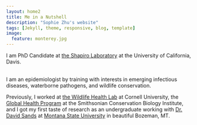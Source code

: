 ```yaml
---
layout: home2
title: Me in a Nutshell
description: "Sophie Zhu's website"
tags: [Jekyll, theme, responsive, blog, template]
image:
  feature: monterey.jpg
---
```


I am PhD Candidate at <a href="https://shapirolab.vetmed.ucdavis.edu" target="_blank">the Shapiro Laboratory</a> at the University of California, Davis.

<br />
I am an epidemiologist by training with interests in emerging infectious diseases, waterborne pathogens, and wildlife conservation.

<br />

Previously, I worked at <a href="https://cwhl.vet.cornell.edu" target="_blank">the Wildlife Health Lab</a> at Cornell University,
the <a href="https://nationalzoo.si.edu/global-health-program" target="_blank">Global Health Program</a> at the Smithsonian Conservation Biology Institute, and I got my first taste of research as an undergraduate working with <a href="https://plantsciences.montana.edu/directory/faculty/1524555/david-sands" target="_blank">Dr. David Sands</a> at <a href="https://www.montana.edu" target="_blank">Montana State University</a> in beautiful Bozeman, MT.
